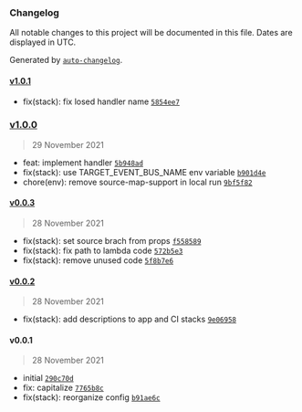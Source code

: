 ### Changelog

All notable changes to this project will be documented in this file. Dates are displayed in UTC.

Generated by [`auto-changelog`](https://github.com/CookPete/auto-changelog).

#### [v1.0.1](https://codecommit-vensi/v1/repos/compare/v1.0.0...v1.0.1)

- fix(stack): fix losed handler name [`5854ee7`](https://codecommit-vensi/v1/repos/commit/5854ee7156cfab9d0cfc7d616968ae8dd5c772d3)

### [v1.0.0](https://codecommit-vensi/v1/repos/compare/v0.0.3...v1.0.0)

> 29 November 2021

- feat: implement handler [`5b948ad`](https://codecommit-vensi/v1/repos/commit/5b948ad930db90c41f9a0c8b347524204d46fbf4)
- fix(stack): use TARGET_EVENT_BUS_NAME env variable [`b901d4e`](https://codecommit-vensi/v1/repos/commit/b901d4e4baf69f66e87aff3fcd609f55a50b43ed)
- chore(env): remove source-map-support in local run [`9bf5f82`](https://codecommit-vensi/v1/repos/commit/9bf5f82f6d2d5c0fddc07cc2bdc7a797bd0c0d0d)

#### [v0.0.3](https://codecommit-vensi/v1/repos/compare/v0.0.2...v0.0.3)

> 28 November 2021

- fix(stack): set source brach from props [`f558589`](https://codecommit-vensi/v1/repos/commit/f558589f5be5bc0b5b9178b28365c2b6cd3283a2)
- fix(stack): fix path to lambda code [`572b5e3`](https://codecommit-vensi/v1/repos/commit/572b5e3c0f59c9e64eff8b953b0c5df1e206b859)
- fix(stack): remove unused code [`5f8b7e6`](https://codecommit-vensi/v1/repos/commit/5f8b7e63b04ddb7d6734c179709ba0533f684113)

#### [v0.0.2](https://codecommit-vensi/v1/repos/compare/v0.0.1...v0.0.2)

> 28 November 2021

- fix(stack): add descriptions to app and CI stacks [`9e06958`](https://codecommit-vensi/v1/repos/commit/9e06958795d3ef6084ba7b4b86370ff437698c27)

#### v0.0.1

> 28 November 2021

- initial [`290c70d`](https://codecommit-vensi/v1/repos/commit/290c70d2ce5f315ea38d206e8efcd0c63a4fbab3)
- fix: capitalize [`7765b8c`](https://codecommit-vensi/v1/repos/commit/7765b8c027726ce1bc3dc4f474fefa39985237e9)
- fix(stack): reorganize config [`b91ae6c`](https://codecommit-vensi/v1/repos/commit/b91ae6c4b8ccdf7ab7e17246377a46edab451ee5)
